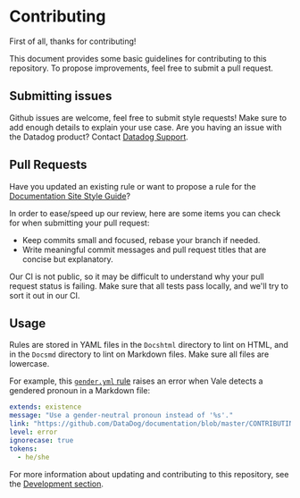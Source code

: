 # Contributing

First of all, thanks for contributing!

This document provides some basic guidelines for contributing to this repository. To propose improvements, feel free to submit a pull request.

## Submitting issues

Github issues are welcome, feel free to submit style requests! Make sure to add enough details to explain your use case. Are you having an issue with the Datadog product? Contact [Datadog Support][1].

## Pull Requests

Have you updated an existing rule or want to propose a rule for the [Documentation Site Style Guide][2]? 

In order to ease/speed up our review, here are some items you can check for when submitting your pull request:

- Keep commits small and focused, rebase your branch if needed.
- Write meaningful commit messages and pull request titles that are concise but explanatory.

Our CI is not public, so it may be difficult to understand why your pull request status is failing. Make sure that all tests pass locally, and we'll try to sort it out in our CI.

## Usage

Rules are stored in YAML files in the `Docshtml` directory to lint on HTML, and in the `Docsmd` directory to lint on Markdown files. Make sure all files are lowercase.

For example, this [`gender.yml` rule][3] raises an error when Vale detects a gendered pronoun in a Markdown file:

```yml
extends: existence
message: "Use a gender-neutral pronoun instead of '%s'."
link: "https://github.com/DataDog/documentation/blob/master/CONTRIBUTING.md#gender"
level: error
ignorecase: true
tokens:
  - he/she
```

For more information about updating and contributing to this repository, see the [Development section][4].

[1]: https://docs.datadoghq.com/help/
[2]: https://github.com/DataDog/documentation/blob/master/CONTRIBUTING.md
[3]: https://github.com/DataDog/datadog-vale/blob/main/Docsmd/gender.yml
[4]: https://github.com/DataDog/datadog-vale#development